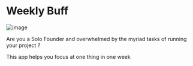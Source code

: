 # Weekly Buff

![image](https://github.com/dytra/weekly-buff/assets/3460109/4c33b038-5dc2-42d9-93bc-c5a2bca708c9)


Are you a Solo Founder and overwhelmed by the myriad tasks of running your project ? 

This app helps you focus at one thing in one week
